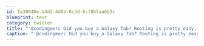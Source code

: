 ```yaml
---
id: 1a30840e-14d2-4d8a-8c3d-8cf0b5aa6b3c
blueprint: text
category: twitter
title: "'@codingmerc Did you buy a Galaxy Tab? Rooting is pretty easy, but why&gt;"
caption: "'@codingmerc Did you buy a Galaxy Tab? Rooting is pretty easy, but why&gt;"
---
```

